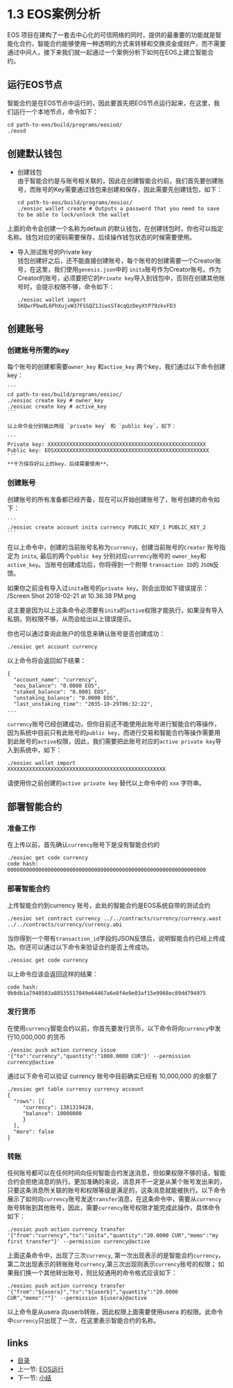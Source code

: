 # 1.3 EOS案例分析
EOS 项目在建构了一套去中心化的可信网络的同时，提供的最重要的功能就是智能化合约，智能合约能够使用一种透明的方式来转移和交换资金或财产，而不需要通过中间人，接下来我们就一起通过一个案例分析下如何在EOS上建立智能合约。

## 运行EOS节点
智能合约是在EOS节点中运行的，因此要首先把EOS节点运行起来，在这里，我们运行一个本地节点，命令如下：

```
cd path-to-eos/build/programs/eosiod/
./eosd
```

## 创建默认钱包
- 创建钱包  
由于智能合约是与账号相关联的，因此在创建智能合约前，我们首先要创建账号，而账号的Key需要通过钱包来创建和保存，因此需要先创建钱包，如下：

	```
	cd path-to-eos/build/programs/eosioc/ 
	./eosioc wallet create # Outputs a password that you need to save to be able to lock/unlock the wallet
	```
上面的命令会创建一个名称为default 的默认钱包，在创建钱包时，你也可以指定名称。钱包对应的密码需要保存，后续操作钱包状态的时候需要使用。  

- 导入测试账号的Private key  
钱包创建好之后，还不能直接创建账号，每个账号的创建需要一个Creator账号，在这里，我们使用`genesis.json`中的 `inita`账号作为Creator账号。作为Creator的账号，必须要把它的`Private key`导入到钱包中，否则在创建其他账号时，会提示权限不够，命令如下：

	```
	./eosioc wallet import 5KQwrPbwdL6PhXujxW37FSSQZ1JiwsST4cqQzDeyXtP79zkvFD3
	```


## 创建账号
### 创建账号所需的key
每个账号的创建都需要`owner_key` 和`active_key` 两个key，我们通过以下命令创建key：

	```
	cd path-to-eos/build/programs/eosioc/
	./eosioc create key # owner_key
	./eosioc create key # active_key
	```
	
	以上命令会分别输出两组 `private key` 和 `public key`，如下：
	
	```
	Private key: XXXXXXXXXXXXXXXXXXXXXXXXXXXXXXXXXXXXXXXXXXXXXXXXXXX
	Public key: EOSXXXXXXXXXXXXXXXXXXXXXXXXXXXXXXXXXXXXXXXXXXXXXXXXXX
	```
	**千万保存好以上的key，后续需要使用**。

### 创建账号  
创建账号的所有准备都已经齐备，现在可以开始创建账号了，账号创建的命令如下：  

	```
	./eosioc create account inita currency PUBLIC_KEY_1 PUBLIC_KEY_2
	```
在以上命令中，创建的当前账号名称为`currency`，创建当前账号的`Creator` 账号指定为 `inita`, 最后的两个`public key` 分别对应`currency`账号的 `owner_key`和`active_key`。当账号创建成功后，你将得到一个附带 `transaction ID`的 `JSON`反馈。

如果你之前没有导入过`inita`账号的`private key`，则会出现如下错误提示：
/Screen Shot 2018-02-21 at 10.36.38 PM.png
	
这主要是因为以上这条命令必须要有`inita`的`active`权限才能执行，如果没有导入私钥，则权限不够，从而会给出以上错误提示。
	
你也可以通过查询此账户的信息来确认账号是否创建成功：
	
```
./eosioc get account currency
```
以上命令将会返回如下结果：

```
{
  "account_name": "currency",
  "eos_balance": "0.0000 EOS",
  "staked_balance": "0.0001 EOS",
  "unstaking_balance": "0.0000 EOS",
  "last_unstaking_time": "2035-10-29T06:32:22",
...
```

`currency`账号已经创建成功，但你目前还不能使用此账号进行智能合约等操作，因为系统中目前只有此账号的`public key`，而进行交易和智能合约等操作需要用到此账号的`active`权限，因此，我们需要把此账号对应的`active private key`导入到系统中，如下：

```
./eosioc wallet import XXXXXXXXXXXXXXXXXXXXXXXXXXXXXXXXXXXXXXXXXXXXXXXXXXX
```
请使用你之前创建的`active private key` 替代以上命令中的 `xxx` 字符串。

## 部署智能合约
### 准备工作
在上传以前，首先确认`currency`账号下是没有智能合约的

```
./eosioc get code currency
code hash: 0000000000000000000000000000000000000000000000000000000000000000
```
### 部署智能合约
上传智能合约到currency 账号，此处的智能合约是EOS系统自带的测试合约

```
./eosioc set contract currency ../../contracts/currency/currency.wast ../../contracts/currency/currency.abi
```
当你得到一个带有`transaction_id`字段的JSON反馈后，说明智能合约已经上传成功。你还可以通过以下命令来验证合约是否上传成功。

```
./eosioc get code currency
```
以上命令应该会返回这样的结果：

```
code hash: 9b9db1a7940503a88535517049e64467a6e8f4e9e03af15e9968ec89dd794975
```

### 发行货币
在使用`currency`智能合约以前，你首先要发行货币，以下命令将向`currency`中发行10,000,000 的货币  

```
./eosioc push action currency issue '{"to":"currency","quantity":"1000.0000 CUR"}' --permission currency@active
```
通过以下命令可以验证 currency 账号中目前确实已经有 10,000,000 的余额了

```
./eosioc get table currency currency account
{
  "rows": [{
     "currency": 1381319428,
     "balance": 10000000
     }
  ],
  "more": false
}
```

### 转账
任何账号都可以在任何时间向任何智能合约发送消息，但如果权限不够的话，智能合约会拒绝消息的执行。更加准确的来说，消息并不一定是从某个账号发出来的，只要这条消息所关联的账号和权限等级是满足的，这条消息就能被执行。以下命令展示了如何向`currency`账号发送`transfer`消息，在这条命令中，需要从`currency`账号转账到其他账号，因此，需要`currency`账号权限才能完成此操作，具体命令如下：

```
./eosioc push action currency transfer '{"from":"currency","to":"inita","quantity":"20.0000 CUR","memo":"my first transfer"}' --permission currency@active
```

上面这条命令中，出现了三次`currency`,  第一次出现表示的是智能合约`currency`，第二次出现表示的转账账号`currency`,第三次出现则表示`currency`账号的权限； 如果我们换一个其他转出账号，则比较通用的命令格式应该如下：  
 
 ```
 ./eosioc push action currency transfer '{"from":"${usera}","to":"${userb}","quantity":"20.0000 CUR","memo":""}' --permission ${usera}@active
 ```
 以上命令是从usera 向userb转账，因此权限上面需要使用usera 的权限。此命令中`currency`只出现了一次，在这里表示智能合约的名称。

## links
   * [目录](<preface.md>)
   * 上一节: [EOS运行](<01.2.md>)
   * 下一节: [小结](<01.4.md>)

